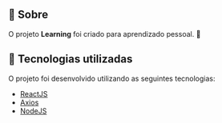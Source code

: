 ## 📌 Sobre

O projeto **Learning** foi criado para aprendizado pessoal. 🙂

## 🚀 Tecnologias utilizadas

O projeto foi desenvolvido utilizando as seguintes tecnologias:

- [ReactJS](https://pt-br.reactjs.org/)
- [Axios](https://axios-http.com/ptbr/docs/intro)
- [NodeJS](https://nodejs.org/en/)
<!-- 🔎 Como vizualizar o projeto -->

<!-- ## 
O projeto se encontra no github pages, você pode acessa-lo clicando aqui **[Learning](https://caiommendes.github.io/Learning/)** -->
